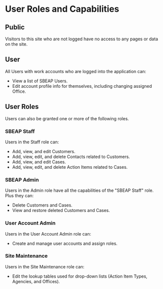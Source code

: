 ﻿# User Roles and Capabilities

## Public

Visitors to this site who are not logged have no access to any pages or data on the site.

## User

All Users with work accounts who are logged into the application can:

* View a list of SBEAP Users.
* Edit account profile info for themselves, including changing assigned Office.

## User Roles

Users can also be granted one or more of the following roles.

### SBEAP Staff

Users in the Staff role can:

* Add, view, and edit Customers.
* Add, view, edit, and delete Contacts related to Customers.
* Add, view, and edit Cases.
* Add, view, edit, and delete Action Items related to Cases.

### SBEAP Admin

Users in the Admin role have all the capabilities of the "SBEAP Staff" role. Plus they can:

* Delete Customers and Cases.
* View and restore deleted Customers and Cases.

### User Account Admin

Users in the User Account Admin role can:

* Create and manage user accounts and assign roles.

### Site Maintenance

Users in the Site Maintenance role can:

* Edit the lookup tables used for drop-down lists (Action Item Types, Agencies, and Offices).
